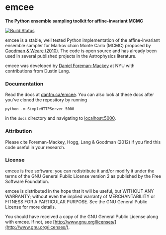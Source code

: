 emcee
=====
**The Python ensemble sampling toolkit for affine-invariant MCMC**

[![Build Status](https://secure.travis-ci.org/dfm/emcee.png?branch=master)](http://travis-ci.org/dfm/emcee)

emcee is a stable, well tested Python implementation of the affine-invariant
ensemble sampler for Markov chain Monte Carlo (MCMC)
proposed by
[Goodman & Weare (2010)](http://cims.nyu.edu/~weare/papers/d13.pdf).
The code is open source and has
already been used in several published projects in the Astrophysics
literature.

emcee was developed by [Daniel Foreman-Mackey](http://danfm.ca) at
NYU with contributions from Dustin Lang.

### Documentation

Read the docs at [danfm.ca/emcee](http://danfm.ca/emcee/). You can also look
at these docs after you've cloned the repository by running

    python -m SimpleHTTPServer 5000

in the `docs` directory and navigating to
[localhost:5000](http://localhost:5000).

### Attribution

Please cite Foreman-Mackey, Hogg, Lang & Goodman (2012) if you find this
code useful in your research.

### License

emcee is free software: you can redistribute it and/or modify
it under the terms of the GNU General Public License version 2 as
published by the Free Software Foundation.

emcee is distributed in the hope that it will be useful,
but WITHOUT ANY WARRANTY; without even the implied warranty of
MERCHANTABILITY or FITNESS FOR A PARTICULAR PURPOSE.  See the
GNU General Public License for more details.

You should have received a copy of the GNU General Public License
along with emcee.  If not, see
[http://www.gnu.org/licenses/](http://www.gnu.org/licenses/).

